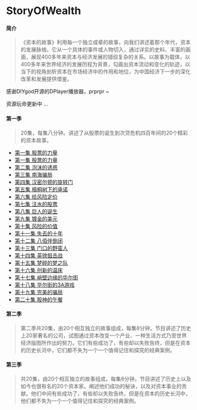 # StoryOfWealth
#### 简介
>《资本的故事》利用每一个独立成章的故事，向我们讲述着那个年代，资本的发展脉络。它从一个具体的事件或人物切入，通过详实的史料、丰富的画面，展现400多年来资本与经济发展的错综复杂的关系。以故事为载体，以400多年来世界经济的发展历程为背景，勾画出资本流动和变化的轨迹，以当下的视角剖析资本在市场经济中的作用和地位，为中国经济下一步的深化改革和发展提供借鉴。 

感谢DIYgod开源的DPlayer播放器，prprpr ~  

资源玩命更新中 ...   

#### 第一季
> 20集，每集八分钟。讲述了从股票的诞生到次贷危机四百年间的20个精彩的资本故事。
* [第一集 股票的力量](https://yilimy.github.io/2018/03/26/20180326股票的力量/target="_blank")
* <a href="https://yilimy.github.io/2018/03/26/20180326股票的力量/" target="_blank">第一集 股票的力量</a>
* [第二集 泡沫的诱惑](https://yilimy.github.io/2018/03/27/20180326股票的力量/?\_blank)  
* [第三集 南海骗局](https://yilimy.github.io/2018/03/27/20180326股票的力量/)  
* [第四集 汉密尔顿的旋转门](https://yilimy.github.io/2018/03/27/20180326股票的力量/)  
* [第五集 梧桐树下的承诺](https://yilimy.github.io/2018/03/27/20180326股票的力量/)  
* [第六集 给风险定价](https://yilimy.github.io/2018/03/27/20180326股票的力量/)  
* [第七集 注水的股票](https://yilimy.github.io/2018/03/27/20180326股票的力量/)  
* [第八集 巨人的诞生](https://yilimy.github.io/2018/03/27/20180326股票的力量/)  
* [第九集 镀金的美元](https://yilimy.github.io/2018/03/27/20180326股票的力量/)  
* [第十集 风险的价值](https://yilimy.github.io/2018/03/27/20180326股票的力量/)  
* [第十一集 失去的十年](https://yilimy.github.io/2018/03/27/20180326股票的力量/)  
* [第十二集 八佰伴倒闭](https://yilimy.github.io/2018/03/27/20180326股票的力量/)  
* [第十三集 门口的野蛮人](https://yilimy.github.io/2018/03/27/20180326股票的力量/)  
* [第十四集 英镑狙击战](https://yilimy.github.io/2018/03/27/20180326股票的力量/)  
* [第十五集 梦碎的梦之队](https://yilimy.github.io/2018/03/27/20180326股票的力量/)  
* [第十六集 创新的温床](https://yilimy.github.io/2018/03/27/20180326股票的力量/)  
* [第十七集 峭壁边缘的华尔街](https://yilimy.github.io/2018/03/27/20180326股票的力量/)  
* [第十八集 华尔街的3A游戏](https://yilimy.github.io/2018/03/27/20180326股票的力量/)  
* [第十九集 完美的骗局](https://yilimy.github.io/2018/03/27/20180326股票的力量/)  
* [第二十集 股神的午餐](https://yilimy.github.io/2018/03/27/20180326股票的力量/)  


#### 第二季
> 第二季共20集，由20个相互独立的故事组成，每集8分钟。节目讲述了历史上20家著名的公司，试图通过资本改变一个产业、一种生活方式乃至世界经济版图所作出的努力。它们有些成功了，有些却以失败告终，但是在资本的历史长河中，它们都不失为一个一个值得记住和探究的经典案例。

#### 第三季
> 共20集，由20个相互独立的故事组成，每集8分钟。节目讲述了历史上以及如今也很有名的20个资本家。阐述他们成功的秘诀，以及对资本事业的贡献。他们中间有些成功了，有些却以失败告终，但是在资本的历史长河中，他们都不失为一个一个值得记住和探究的经典案例。
